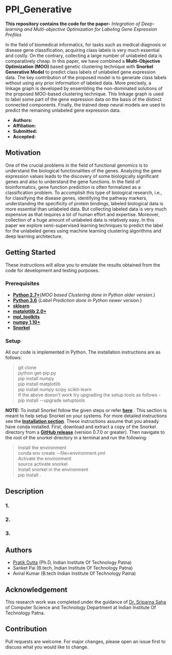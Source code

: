 # PPI_Generative
 **This repository contains the code for the paper-** *Integration of Deep-learning and Multi-objective Optimization for Labeling Gene Expression Profiles*
 
In the field of biomedical informatics, for tasks such as medical diagnosis or disease gene classification, acquiring class labels is very much essential and costly. On the contrary, collecting a large number of unlabeled data is comparatively cheap. In this paper, we have combined a **Multi-Objective Optimization (MOO)** based genetic clustering technique with **Snorkel Generative Model** to predict class labels of unlabeled gene expression data. The key contribution of the proposed model is to generate class labels without using any prior information of labeled data. More precisely, a linkage graph is developed by ensembling the non-dominated solutions of the proposed MOO-based clustering technique. This linkage graph is used to label some part of the gene expression data on the basis of the distinct connected components. Finally, the trained deep neural models are used to predict the remaining unlabeled gene expression data.
- **Authors:**
- **Affiliation:**
- **Submitted:**
- **Accepted:**
 ## Motivation
One of the crucial problems in the field of functional genomics is to understand the biological functionalities of the genes. Analyzing the gene expression values leads to the discovery of some biologically significant genes and also to understand the gene functions. In the field of bioinformatics, gene function prediction is often formalized as a classification problem. To accomplish this type of biological research, i.e., for classifying the disease genes, identifying the pathway markers, understanding the specificity of protein bindings, labeled biological data is more essential than unlabeled data. But collecting labeled data is very much expensive as that requires a lot of human effort and expertise. Moreover, collection of a huge amount of unlabeled data is relatively easy. In this paper we explore semi-supervised learning techniques to predict the label for the unlabeled genes using machine learning clustering algorithms and deep learning architecture.
 ## Getting Started 
 These instructions will allow you to emulate the results obtained from the code for development and testing purposes.
 ### Prerequisites
* **[Python 2.7+](https://www.python.org/downloads/release/python-2713/)**{*MOO based Clustering done in Python older version.*}
* **[Python 3.6](https://www.python.org/downloads/)** {*Label Prediction done in Python newer version.*}
* **[sklearn](https://scikit-learn.org/stable/install.html)**
* **[matplotlib 2.0+](https://matplotlib.org/users/installing.html)**
* **[mpl_toolkits](https://matplotlib.org/2.0.2/mpl_toolkits/index.html)**
* **[numpy 1.10+](https://pypi.org/project/numpy/)**
* **[Snorkel](https://github.com/HazyResearch/snorkel)**

### Setup
All our code is implemented in Python. The installation instructions are as follows:                                                       
> git clone                                                                                                     
> python get-pip.py                                                                                                                  
> pip install numpy                                                                                                                     
> pip install matplotlib                                                                                                                 
> pip install numpy scipy scikit-learn                                                                                                   
> If the above doesn't work try upgrading the setup tools as follows -                                                                   
> pip install --upgrade setuptools

**NOTE:** To install Snorkel follow the given steps or refer **[here](https://github.com/HazyResearch/snorkel)** .
This section is meant to help setup Snorkel on your systems. For more detailed instructions see the **[Installation section](https://github.com/HazyResearch/snorkel#installation)**. These instructions assume that you already have conda installed.
First, download and extract a copy of the Snorkel directory from a **[GitHub release](https://github.com/HazyResearch/snorkel/releases)** (version 0.7.0 or greater). Then navigate to the root of the snorkel directory in a terminal and run the following:
> Install the environment                                                                                                               
> conda env create --file=environment.yml                                                                                               
> Activate the environment                                                                                                              
> source activate snorkel                                                                                                               
> Install snorkel in the environment                                                                                                     
> pip install .                                                                                                                         
## Description
### 1.
### 2.
### 3.
## Authors
- [Pratik Dutta](http://www.iitp.ac.in/~pratik.pcs16/) (Ph.D, Indian Institute Of Technology Patna)
- Sanket Pai (B.tech, Indian Institute Of Technology Patna)
- Aviral Kumar (B.tech Indian Institute Of Technology Patna)
## Acknowledgement
This research work was completed under the guidance of [Dr. Sriparna Saha](http://www.iitp.ac.in/~sriparna/) of Computer Science and Technology Department at Indian Institute Of Technology Patna.
## Contribution
Pull requests are welcome. For major changes, please open an issue first to discuss what you would like to change.


